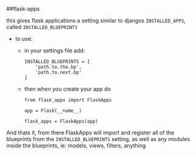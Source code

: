 ##flask-apps

this gives flask applications a setting similar to djangos `INSTALLED_APPS`,
called `INSTALLED_BLUEPRINTS`

- to use:
    - in your settings file add:
        ```
        INSTALLED_BLUEPRINTS = [
            'path.to.the.bp',
            'path.to.next.bp'
        ]
        ```

    - then when you create your app do
        ```
        from flask_apps import FlaskApps

        app = Flask(__name__)

        flask_apps = FlaskApps(app)
    
        ```

And thats it, from there FlaskApps will import and register all of the blueprints from the `INSTALLED_BLUEPRINTS` setting, as well as any modules inside the blueprints, ie: models, views, filters, anything
